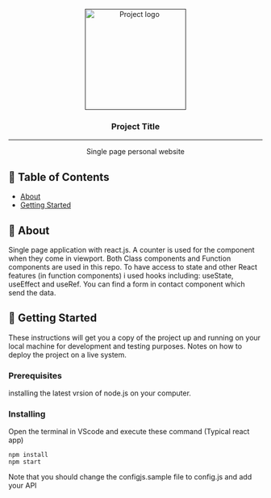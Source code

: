 <p align="center">
  <a href="" rel="noopener">
 <img width=200px height=200px src="https://drive.google.com/file/d/1Mm1SOsozFQWprQkEgZ4MBgF0j-3K7_Px/view?usp=sharing" alt="Project logo"></a>
</p>

<h3 align="center">Project Title</h3>

<div align="center">



</div> 

---

<p align="center"> Single page personal website
    <br> 
</p>

## 📝 Table of Contents

- [About](#about)
- [Getting Started](#getting_started)


## 🧐 About <a name = "about"></a>

Single page application with react.js. A counter is used for the component when they come in viewport. Both Class components and Function components are used in this repo. To have access to state and other React features (in function components) i used hooks including: useState, useEffect and useRef. You can find a form in contact component which send the data.  


## 🏁 Getting Started <a name = "getting_started"></a>

These instructions will get you a copy of the project up and running on your local machine for development and testing purposes. Notes on how to deploy the project on a live system.

### Prerequisites

installing the latest vrsion of node.js on your computer.  


### Installing

Open the terminal in VScode and execute these command (Typical react app)

```
npm install
npm start
```

Note that you should change the configjs.sample file to config.js and add your API 





